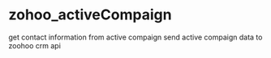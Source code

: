 # zohoo_activeCompaign
get contact information from active compaign
send active compaign data to zoohoo crm api
